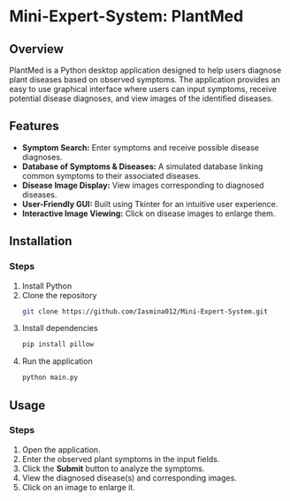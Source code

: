 # Mini-Expert-System: PlantMed

## Overview
PlantMed is a Python desktop application designed to help users diagnose plant diseases based on observed symptoms. The application provides an easy to use graphical interface where users can input symptoms, receive potential disease diagnoses, and view images of the identified diseases.

## Features
- **Symptom Search:** Enter symptoms and receive possible disease diagnoses.
- **Database of Symptoms & Diseases:** A simulated database linking common symptoms to their associated diseases.
- **Disease Image Display:** View images corresponding to diagnosed diseases.
- **User-Friendly GUI:** Built using Tkinter for an intuitive user experience.
- **Interactive Image Viewing:** Click on disease images to enlarge them.

## Installation
### Steps
1. Install Python
2. Clone the repository
   ```sh
   git clone https://github.com/Iasmina012/Mini-Expert-System.git
   ```
2. Install dependencies
   ```sh
   pip install pillow
   ```
3. Run the application
   ```sh
   python main.py
   ```

## Usage
### Steps
1. Open the application.
2. Enter the observed plant symptoms in the input fields.
3. Click the **Submit** button to analyze the symptoms.
4. View the diagnosed disease(s) and corresponding images.
5. Click on an image to enlarge it.
